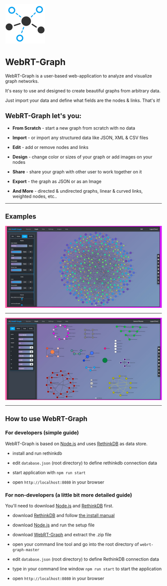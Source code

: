 ![alt text](public/images/webrt-graph-github.png "WebRT-Graph")
# WebRT-Graph 
WebRT-Graph is a user-based web-application to analyze and visualize graph networks. 

It's easy to use and designed to create beautiful graphs from arbitrary data.

Just import your data and define what fields are the nodes & links. That's it! 


## WebRT-Graph let's you:
* **From Scratch** - start a new graph from scratch with no data

* **Import** - or import any structured data like JSON, XML & CSV files

* **Edit** - add or remove nodes and links

* **Design** - change color or sizes of your graph or add images on your nodes

* **Share** - share your graph with other user to work together on it

* **Export** - the graph as JSON or as an Image

* **And More** - directed & undirected graphs, linear & curved links, weighted nodes, etc..
---
## Examples
![Image of WebRT-Graph](public/images/graph_example1.JPG)
***
![Image of WebRT-Graph](public/images/graph_example2.JPG)

---
## How to use WebRT-Graph
### For developers (simple guide)
WebRT-Graph is based on 
[Node.js](https://github.com/nodejs "Node.js Github")
and uses [RethinkDB](https://github.com/rethinkdb/rethinkdb "RethinkDB Github")
as data store. 

- install and run rethinkdb

- edit `database.json` (root directory) to define rethinkdb connection data

- start application with `npm run start`

- open `http://localhost:8080` in your browser



### For non-developers (a little bit more detailed guide)

You'll need to download [Node.js](https://nodejs.org/de/ "Node.js")
and [RethinkDB](https://rethinkdb.com/ "RethinkDB") first.

- download [RethinkDB](https://rethinkdb.com/docs/install/) 
and follow [the install manual](https://rethinkdb.com/docs/install/)

- download [Node.js](https://nodejs.org/de/) and run the setup file

- download [WebRT-Graph](https://github.com/xoned1/WebRT-Graph/archive/master.zip) and extract the .zip file

- open your command line tool and go into the root directory of `webrt-graph-master` 

- edit `database.json` (root directory) to define RethinkDB connection data

- type in your command line window `npm run start` to start the application

- open `http://localhost:8080` in your browser
